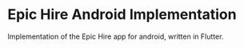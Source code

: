 # Epic Hire Android Implementation
Implementation of the Epic Hire app for android, written in Flutter.
